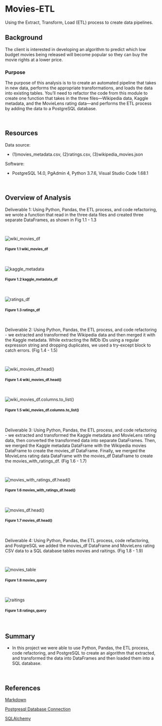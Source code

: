 # Movies-ETL
Using the Extract, Transform, Load (ETL) process to create data pipelines.
 
## Background
The client is interested in developing an algorithm to predict which low budget movies being released will become popular so they can buy the movie rights at a lower price.
 
### Purpose
 
The purpose of this analysis is to to create an automated pipeline that takes in new data, performs the appropriate transformations, and loads the data into existing tables. You’ll need to refactor the code from this module to create one function that takes in the three files—Wikipedia data, Kaggle metadata, and the MovieLens rating data—and performs the ETL process by adding the data to a PostgreSQL database.
 
<br/>
 
## Resources
 
Data source:
- (1)movies_metadata.csv, (2)ratings.csv, (3)wikipedia_movies.json
 
Software:
- PostgreSQL 14.0, PgAdmin 4, Python 3.7.6, Visual Studio Code 1.68.1
 
<br/>
 
## Overview of Analysis
 
Deliverable 1: Using Python, Pandas, the ETL process, and code refactoring, we wrote a function that read in the three data files and created three separate DataFrames, as shown in Fig 1.1 - 1.3

<br/>

![wiki_movies_df](./images/wiki_movie_df.png)

#### <sub>Figure 1.1 wiki_movies_df

<br/>

![kaggle_metadata](./images/kaggle_metadata_df.png)

#### <sub>Figure 1.2 kaggle_metadata_df

<br/>

![ratings_df](./images/ratings_df.png)

#### <sub>Figure 1.3 ratings_df

<br/>

Deliverable 2: Using Python, Pandas, the ETL process, and code refactoring - we extracted and transformed the Wikipedia data and then merged it with the Kaggle metadata. While extracting the IMDb IDs using a regular expression string and dropping duplicates, we used a try-except block to catch errors. (Fig 1.4 - 1.5)

<br/>

![wiki_movies_df.head()](./images/wiki_movies_df.head().png)

#### <sub>Figure 1.4 wiki_movies_df.head()

<br/>

![wiki_movies_df.columns.to_list()](./images/wiki_movies_df.columns.to_list().png)

#### <sub>Figure 1.5 wiki_movies_df.columns.to_list()

<br/>

Deliverable 3: Using Python, Pandas, the ETL process, and code refactoring - we extracted and transformed the Kaggle metadata and MovieLens rating data, then converted the transformed data into separate DataFrames. Then, we merged the Kaggle metadata DataFrame with the Wikipedia movies DataFrame to create the movies_df DataFrame. Finally, we merged the MovieLens rating data DataFrame with the movies_df DataFrame to create the movies_with_ratings_df. (Fig 1.6 - 1.7)

<br/>

![movies_with_ratings_df.head()](./images/movies_with_ratings_df.png)

#### <sub>Figure 1.6 movies_with_ratings_df.head()

<br/>

![movies_df.head()](./images/movies_df.head().png)

#### <sub>Figure 1.7 movies_df.head()

<br/>

Deliverable 4: Using Python, Pandas, the ETL process, code refactoring, and PostgreSQL we added the movies_df DataFrame and MovieLens rating CSV data to a SQL database tables movies and raitings. (Fig 1.8 - 1.9)

<br/>

![movies_table](./Resources/movies_query.png)

#### <sub>Figure 1.8 movies_query

<br/>

![raitings](./Resources/ratings_query.png) 

#### <sub>Figure 1.8 ratings_query
 
<br/>
 
## Summary
 
- In this project we were able to use Python, Pandas, the ETL process, code refactoring, and PostgreSQL to create an algorithm that extracted, and transformed the data into DataFrames and then loaded them into a SQL database.
 
<br/>
 
## References
 
[Markdown](https://docs.github.com/en/get-started/writing-on-github/getting-started-with-writing-and-formatting-on-github/basic-writing-and-formatting-syntax)
 
[Postgresql Database Connection](https://www.postgresql.org/docs/current/libpq-connect.html)
 
[SQLAlchemy](https://www.sqlalchemy.org/)

